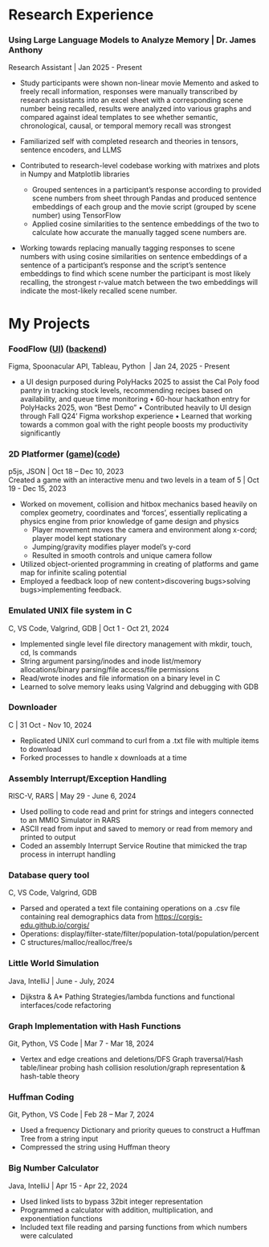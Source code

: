 # Research Experience

### Using Large Language Models to Analyze Memory | Dr. James Anthony
Research Assistant | Jan 2025 - Present 
-	Study participants were shown non-linear movie Memento and asked to freely recall information, responses were manually transcribed by research assistants into an excel sheet with a corresponding scene number being recalled, results were analyzed into various graphs and compared against ideal templates to see whether semantic, chronological, causal, or temporal memory recall was strongest
-	Familiarized self with completed research and theories in tensors, sentence encoders, and LLMS    
-	Contributed to research-level codebase working with matrixes and plots in Numpy and Matplotlib libraries
    -	Grouped sentences in a participant’s response according to provided scene numbers from sheet through Pandas and produced sentence embeddings of each group and the movie script (grouped by scene number) using TensorFlow
    -	Applied cosine similarities to the sentence embeddings of the two to calculate how accurate the manually tagged scene numbers are. 

-	Working towards replacing manually tagging responses to scene numbers with using cosine similarities on sentence embeddings of a sentence of a participant’s response and the script’s sentence embeddings to find which scene number the participant is most likely recalling, the strongest r-value match between the two embeddings will indicate the most-likely recalled scene number.


# My Projects

### FoodFlow ([UI](https://www.figma.com/proto/kFwNKAbGFcDzhaic6yJtA1/NewFigmaHackathonW24?t=lJEYJWBrMNwQNvBr-1&node-id=0-940&starting-point-node-id=0%3A888)) ([backend](https://github.com/suesuee/FoodFlow))
Figma, Spoonacular API, Tableau, Python                                            ‎                            | Jan 24, 2025 - Present  
-	a UI design purposed during PolyHacks 2025 to assist the Cal Poly food pantry in tracking stock levels, recommending recipes based on availability, and queue time monitoring
•	60-hour hackathon entry for PolyHacks 2025, won “Best Demo” 
•	Contributed heavily to UI design through Fall Q24’ Figma workshop experience
•	Learned that working towards a common goal with the right people boosts my productivity significantly


### 2D Platformer ([game](https://editor.p5js.org/KrakenM/full/Q5i-It2eU))([code](https://editor.p5js.org/KrakenM/sketches/Q5i-It2eU))               
p5js, JSON                                           | Oct 18 – Dec 10, 2023                    
Created a game with an interactive menu and two levels in a team of 5  | Oct 19 - Dec 15, 2023                    
- Worked on movement, collision and hitbox mechanics based heavily on complex geometry, coordinates and ‘forces’, essentially replicating a physics engine from prior knowledge of game design and physics
     - Player movement moves the camera and environment along x-cord; player model kept stationary
     - Jumping/gravity modifies player model’s y-cord
     - Resulted in smooth controls and unique camera follow
- Utilized object-oriented programming in creating of platforms and game map for infinite scaling potential 
- Employed a feedback loop of new content>discovering bugs>solving bugs>implementing feedback.  

### Emulated UNIX file system in C 
C, VS Code, Valgrind, GDB                   | Oct 1 - Oct 21, 2024                                                                  
- Implemented single level file directory management with mkdir, touch, cd, ls commands
- String argument parsing/inodes and inode list/memory allocations/binary parsing/file access/file permissions    
- Read/wrote inodes and file information on a binary level in C
- Learned to solve memory leaks using Valgrind and debugging with GDB

### Downloader 
C | 31 Oct - Nov 10, 2024
- Replicated UNIX curl command to curl from a .txt file with multiple items to download
- Forked processes to handle x downloads at a time

### Assembly Interrupt/Exception Handling
RISC-V, RARS                                     |  May 29 - June 6, 2024
- Used polling to code read and print for strings and integers connected to an MMIO Simulator in RARS
- ASCII read from input and saved to memory or read from memory and printed to output
- Coded an assembly Interrupt Service Routine that mimicked the trap process in interrupt handling

### Database query tool
C, VS Code, Valgrind, GDB
- Parsed and operated a text file containing operations on a .csv file containing real demographics data from https://corgis-edu.github.io/corgis/ 
- Operations: display/filter-state/filter/population-total/population/percent
- C structures/malloc/realloc/free/s

### Little World Simulation 
Java, IntelliJ                                               | June - July, 2024 
- Dijkstra & A* Pathing Strategies/lambda functions and functional interfaces/code refactoring 

### Graph Implementation with Hash Functions                                                                                     
Git, Python, VS Code                          | Mar 7 - Mar 18, 2024 
- Vertex and edge creations and deletions/DFS Graph traversal/Hash table/linear probing hash collision 
resolution/graph representation & hash-table theory 

### Huffman Coding                                                                                                                               
Git, Python, VS Code                         | Feb 28 – Mar 7, 2024                                     
- Used a frequency Dictionary and priority queues to 
construct a Huffman Tree from a string input 
- Compressed the string using Huffman theory

### Big Number Calculator 
Java, IntelliJ                                        | Apr 15 - Apr 22, 2024 
- Used linked lists to bypass 32bit integer 
representation
- Programmed a calculator with addition, 
multiplication, and exponentiation functions 
- Included text file reading and parsing functions 
from which numbers were calculated 

